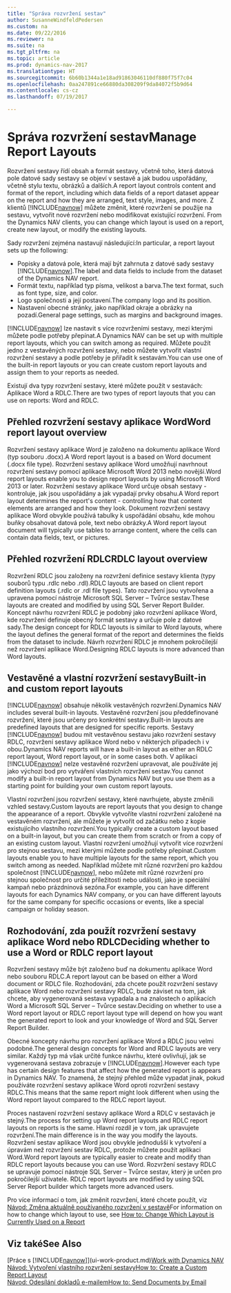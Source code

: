 ```yaml
---
title: "Správa rozvržení sestav"
author: SusanneWindfeldPedersen
ms.custom: na
ms.date: 09/22/2016
ms.reviewer: na
ms.suite: na
ms.tgt_pltfrm: na
ms.topic: article
ms.prod: dynamics-nav-2017
ms.translationtype: HT
ms.sourcegitcommit: 6b60b1344a1e18ad91863046110df880f75f7c04
ms.openlocfilehash: 0aa247891ce66880da308209f9da84072f5b9d64
ms.contentlocale: cs-cz
ms.lasthandoff: 07/19/2017

---
```

    
# <a name="manage-report-layouts"></a><span data-ttu-id="7c15a-102">Správa rozvržení sestav</span><span class="sxs-lookup"><span data-stu-id="7c15a-102">Manage Report Layouts</span></span>
<span data-ttu-id="7c15a-103">Rozvržení sestavy řídí obsah a formát sestavy, včetně toho, která datová pole datové sady sestavy se objeví v sestavě a jak budou uspořádány, včetně stylu textu, obrázků a dalších.</span><span class="sxs-lookup"><span data-stu-id="7c15a-103">A report layout controls content and format of the report, including which data fields of a report dataset appear on the report and how they are arranged, text style, images, and more.</span></span> <span data-ttu-id="7c15a-104">Z klientů [!INCLUDE[navnow](includes/navnow_md.md)] můžete změnit, které rozvržení se použije na sestavu, vytvořit nové rozvržení nebo modifikovat existující rozvržení. </span><span class="sxs-lookup"><span data-stu-id="7c15a-104">From the Dynamics NAV clients, you can change which layout is used on a report, create new layout, or modify the existing layouts.</span></span> 

<span data-ttu-id="7c15a-105">Sady rozvržení zejména nastavují následující:</span><span class="sxs-lookup"><span data-stu-id="7c15a-105">In particular, a report layout sets up the following:</span></span>

- <span data-ttu-id="7c15a-106">Popisky a datová pole, která mají být zahrnuta z datové sady sestavy [!INCLUDE[navnow](includes/navnow_md.md)].</span><span class="sxs-lookup"><span data-stu-id="7c15a-106">The label and data fields to include from the dataset of the Dynamics NAV report.</span></span>
- <span data-ttu-id="7c15a-107">Formát textu, například typ písma, velikost a barva.</span><span class="sxs-lookup"><span data-stu-id="7c15a-107">The text format, such as font type, size, and color.</span></span>
- <span data-ttu-id="7c15a-108">Logo společnosti a její postavení.</span><span class="sxs-lookup"><span data-stu-id="7c15a-108">The company logo and its position.</span></span>
- <span data-ttu-id="7c15a-109">Nastavení obecné stránky, jako například okraje a obrázky na pozadí.</span><span class="sxs-lookup"><span data-stu-id="7c15a-109">General page settings, such as margins and background images.</span></span> 

<span data-ttu-id="7c15a-110">[!INCLUDE[navnow](includes/navnow_md.md)] lze nastavit s více rozvrženími sestavy, mezi kterými můžete  podle potřeby přepínat.</span><span class="sxs-lookup"><span data-stu-id="7c15a-110">A Dynamics NAV can be set up with multiple report layouts, which you can switch among as required.</span></span> <span data-ttu-id="7c15a-111">Můžete použít jedno z vestavěných rozvržení sestavy, nebo můžete vytvořit vlastní rozvržení sestavy a podle potřeby je přiřadit k sestavám.</span><span class="sxs-lookup"><span data-stu-id="7c15a-111">You can use one of the built-in report layouts or you can create custom report layouts and assign them to your reports as needed.</span></span>

<span data-ttu-id="7c15a-112">Existují dva typy rozvržení sestavy, které můžete použít v sestavách: Aplikace Word a RDLC.</span><span class="sxs-lookup"><span data-stu-id="7c15a-112">There are two types of report layouts that you can use on reports: Word and RDLC.</span></span>

## <a name="word-report-layout-overview"></a><span data-ttu-id="7c15a-113">Přehled rozvržení sestavy aplikace Word</span><span class="sxs-lookup"><span data-stu-id="7c15a-113">Word report layout overview</span></span>
<span data-ttu-id="7c15a-114">Rozvržení sestavy aplikace Word je založeno na dokumentu aplikace Word (typ souboru .docx).</span><span class="sxs-lookup"><span data-stu-id="7c15a-114">A Word report layout is a based on Word document (.docx file type).</span></span> <span data-ttu-id="7c15a-115">Rozvržení sestavy aplikace Word umožňují navrhnout rozvržení sestavy pomocí aplikace Microsoft Word 2013 nebo novější.</span><span class="sxs-lookup"><span data-stu-id="7c15a-115">Word report layouts enable you to design report layouts by using Microsoft Word 2013 or later.</span></span> <span data-ttu-id="7c15a-116">Rozvržení sestavy aplikace Word určuje obsah sestavy - kontroluje, jak jsou uspořádány a jak vypadají prvky obsahu.</span><span class="sxs-lookup"><span data-stu-id="7c15a-116">A Word report layout determines the report's content - controlling how that content elements are arranged and how they look.</span></span> <span data-ttu-id="7c15a-117">Dokument rozvržení sestavy aplikace Word obvykle používá tabulky k uspořádání obsahu, kde mohou buňky obsahovat datová pole, text nebo obrázky.</span><span class="sxs-lookup"><span data-stu-id="7c15a-117">A Word report layout document will typically use tables to arrange content, where the cells can contain data fields, text, or pictures.</span></span>

## <a name="rdlc-layout-overview"></a><span data-ttu-id="7c15a-118">Přehled rozvržení RDLC</span><span class="sxs-lookup"><span data-stu-id="7c15a-118">RDLC layout overview</span></span>
<span data-ttu-id="7c15a-119">Rozvržení RDLC jsou založeny na rozvržení definice sestavy klienta (typy souborů typu .rdlc nebo .rdl).</span><span class="sxs-lookup"><span data-stu-id="7c15a-119">RDLC layouts are based on client report definition layouts (.rdlc or .rdl file types).</span></span> <span data-ttu-id="7c15a-120">Tato rozvržení jsou vytvořena a upravena pomocí nástroje Microsoft SQL Server – Tvůrce sestav.</span><span class="sxs-lookup"><span data-stu-id="7c15a-120">These layouts are created and modified by using SQL Server Report Builder.</span></span> <span data-ttu-id="7c15a-121">Koncept návrhu rozvržení RDLC je podobný jako rozvržení aplikace Word, kde rozvržení definuje obecný formát sestavy a určuje pole z datové sady.</span><span class="sxs-lookup"><span data-stu-id="7c15a-121">The design concept for RDLC layouts is similar to Word layouts, where the layout defines the general format of the report and determines the fields from the dataset to include.</span></span> <span data-ttu-id="7c15a-122">Návrh rozvržení RDLC je mnohem pokročilejší než rozvržení aplikace Word.</span><span class="sxs-lookup"><span data-stu-id="7c15a-122">Designing RDLC layouts is more advanced than Word layouts.</span></span>

## <a name="built-in-and-custom-report-layouts"></a><span data-ttu-id="7c15a-123">Vestavěné a vlastní rozvržení sestavy</span><span class="sxs-lookup"><span data-stu-id="7c15a-123">Built-in and custom report layouts</span></span>
<span data-ttu-id="7c15a-124">[!INCLUDE[navnow](includes/navnow_md.md)] obsahuje několik vestavěných rozvržení.</span><span class="sxs-lookup"><span data-stu-id="7c15a-124">Dynamics NAV includes several built-in layouts.</span></span> <span data-ttu-id="7c15a-125">Vestavěné rozvržení jsou předdefinované rozvržení, které jsou určeny pro konkrétní sestavy.</span><span class="sxs-lookup"><span data-stu-id="7c15a-125">Built-in layouts are predefined layouts that are designed for specific reports.</span></span> <span data-ttu-id="7c15a-126">Sestavy [!INCLUDE[navnow](includes/navnow_md.md)] budou mít vestavěnou sestavu jako rozvržení sestavy RDLC, rozvržení sestavy aplikace Word nebo v některých případech i v obou.</span><span class="sxs-lookup"><span data-stu-id="7c15a-126">Dynamics NAV reports will have a built-in layout as either an RDLC report layout, Word report layout, or in some cases both.</span></span> <span data-ttu-id="7c15a-127">V aplikaci [!INCLUDE[navnow](includes/navnow_md.md)] nelze vestavěné rozvržení upravovat, ale používáte jej jako výchozí bod pro vytváření vlastních rozvržení sestav.</span><span class="sxs-lookup"><span data-stu-id="7c15a-127">You cannot modify a built-in report layout from Dynamics NAV but you use them as a starting point for building your own custom report layouts.</span></span> 

<span data-ttu-id="7c15a-128">Vlastní rozvržení jsou rozvržení sestavy, které navrhujete, abyste změnili vzhled sestavy.</span><span class="sxs-lookup"><span data-stu-id="7c15a-128">Custom layouts are report layouts that you design to change the appearance of a report.</span></span> <span data-ttu-id="7c15a-129">Obvykle vytvoříte vlastní rozvržení založené na vestavěném rozvržení, ale můžete je vytvořit od začátku nebo z kopie existujícího vlastního rozvržení.</span><span class="sxs-lookup"><span data-stu-id="7c15a-129">You typically create a custom layout based on a built-in layout, but you can create them from scratch or from a copy of an existing custom layout.</span></span> <span data-ttu-id="7c15a-130">Vlastní rozvržení umožňují vytvořit více rozvržení pro stejnou sestavu, mezi kterými můžete podle potřeby přepínat.</span><span class="sxs-lookup"><span data-stu-id="7c15a-130">Custom layouts enable you to have multiple layouts for the same report, which you switch among as needed.</span></span> <span data-ttu-id="7c15a-131">Například můžete mít různé rozvržení pro každou společnost [!INCLUDE[navnow](includes/navnow_md.md)], nebo můžete mít různé rozvržení pro stejnou společnost pro určité příležitosti nebo události, jako je speciální kampaň nebo prázdninová sezóna.</span><span class="sxs-lookup"><span data-stu-id="7c15a-131">For example, you can have different layouts for each Dynamics NAV company, or you can have different layouts for the same company for specific occasions or events, like a special campaign or holiday season.</span></span>

## <a name="deciding-whether-to-use-a-word-or-rdlc-report-layout"></a><span data-ttu-id="7c15a-132">Rozhodování, zda použít rozvržení sestavy aplikace Word nebo RDLC</span><span class="sxs-lookup"><span data-stu-id="7c15a-132">Deciding whether to use a Word or RDLC report layout</span></span> 
<span data-ttu-id="7c15a-133">Rozvržení sestavy může být založeno buď na dokumentu aplikace Word nebo souboru RDLC.</span><span class="sxs-lookup"><span data-stu-id="7c15a-133">A report layout can be based on either a Word document or RDLC file.</span></span> <span data-ttu-id="7c15a-134">Rozhodování, zda chcete použít rozvržení sestavy aplikace Word nebo rozvržení sestavy RDLC, bude záviset na tom, jak chcete, aby vygenerovaná sestava vypadala a na znalostech o aplikacích Word a Microsoft SQL Server – Tvůrce sestav.</span><span class="sxs-lookup"><span data-stu-id="7c15a-134">Deciding on whether to use a Word report layout or RDLC report layout type will depend on how you want the generated report to look and your knowledge of Word and SQL Server Report Builder.</span></span> 

<span data-ttu-id="7c15a-135">Obecné koncepty návrhu pro rozvržení aplikace Word a RDLC jsou velmi podobné.</span><span class="sxs-lookup"><span data-stu-id="7c15a-135">The general design concepts for Word and RDLC layouts are very similar.</span></span> <span data-ttu-id="7c15a-136">Každý typ má však určité funkce návrhu, které ovlivňují, jak se vygenerovaná sestava zobrazuje v [!INCLUDE[navnow](includes/navnow_md.md)].</span><span class="sxs-lookup"><span data-stu-id="7c15a-136">However each type has certain design features that affect how the generated report is appears in Dynamics NAV.</span></span> <span data-ttu-id="7c15a-137">To znamená, že stejný přehled může vypadat jinak, pokud používáte rozvržení sestavy aplikace Word oproti rozvržení sestavy RDLC.</span><span class="sxs-lookup"><span data-stu-id="7c15a-137">This means that the same report might look different when using the Word report layout compared to the RDLC report layout.</span></span>

<span data-ttu-id="7c15a-138">Proces nastavení rozvržení sestavy aplikace Word a RDLC v sestavách je stejný.</span><span class="sxs-lookup"><span data-stu-id="7c15a-138">The process for setting up Word report layouts and RDLC report layouts on reports is the same.</span></span> <span data-ttu-id="7c15a-139">Hlavní rozdíl je v tom, jak upravujete rozvržení.</span><span class="sxs-lookup"><span data-stu-id="7c15a-139">The main difference is in the way you modify the layouts.</span></span> <span data-ttu-id="7c15a-140">Rozvržení sestav aplikace Word jsou obvykle jednodušší k vytvoření a úpravám  než rozvržení sestav RDLC, protože můžete použít aplikaci Word.</span><span class="sxs-lookup"><span data-stu-id="7c15a-140">Word report layouts are typically easier to create and modify than RDLC report layouts because you can use Word.</span></span> <span data-ttu-id="7c15a-141">Rozvržení sestavy RDLC se upravuje pomocí nástroje SQL Server – Tvůrce sestav, který je určen pro pokročilejší uživatele. </span><span class="sxs-lookup"><span data-stu-id="7c15a-141">RDLC report layouts are modified by using SQL Server Report builder which targets more advanced users.</span></span>

<span data-ttu-id="7c15a-142">Pro více informací o tom, jak změnit rozvržení, které chcete použít, viz [Návod: Změna aktuálně používaného rozvržení v sestavě](ui-how-change-layout-currently-used-report.md)</span><span class="sxs-lookup"><span data-stu-id="7c15a-142">For information on how to change which layout to use, see [How to: Change Which Layout is Currently Used on a Report](ui-how-change-layout-currently-used-report.md)</span></span>

## <a name="see-also"></a><span data-ttu-id="7c15a-143">Viz také</span><span class="sxs-lookup"><span data-stu-id="7c15a-143">See Also</span></span>
<span data-ttu-id="7c15a-144">[Práce s [!INCLUDE[navnow](includes/navnow_md.md)]](ui-work-product.md)</span><span class="sxs-lookup"><span data-stu-id="7c15a-144">[Work with Dynamics NAV](ui-work-product.md)</span></span>  
[<span data-ttu-id="7c15a-145">Návod: Vytvoření vlastního rozvržení sestavy</span><span class="sxs-lookup"><span data-stu-id="7c15a-145">How to: Create a Custom Report Layout</span></span>](ui-how-create-custom-report-layout.md)  
[<span data-ttu-id="7c15a-146">Návod: Odesílání dokladů e-mailem</span><span class="sxs-lookup"><span data-stu-id="7c15a-146">How to: Send Documents by Email</span></span>](ui-how-send-documents-email.md)

